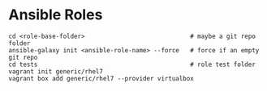 # Ansible Roles

    cd <role-base-folder>                             # maybe a git repo folder
    ansible-galaxy init <ansible-role-name> --force   # force if an empty git repo
    cd tests                                          # role test folder
    vagrant init generic/rhel7
    vagrant box add generic/rhel7 --provider virtualbox
  

